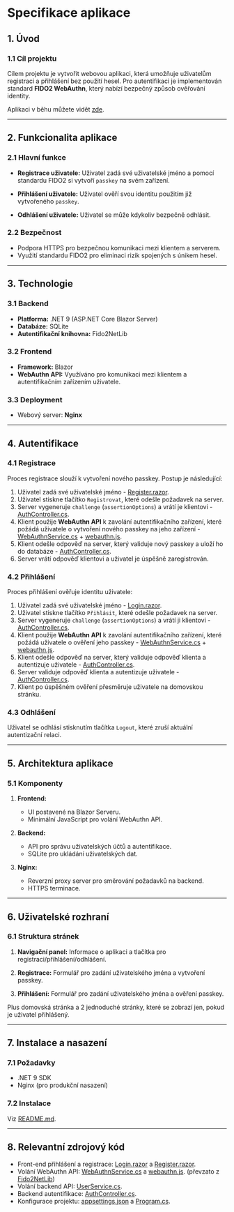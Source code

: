 # **Specifikace aplikace**

## **1. Úvod**

### **1.1 Cíl projektu**

Cílem projektu je vytvořit webovou aplikaci, která umožňuje uživatelům registraci a přihlášení bez použití hesel. Pro autentifikaci je implementován standard **FIDO2 WebAuthn**, který nabízí bezpečný způsob ověřování identity.

Aplikaci v běhu můžete vidět [zde](https://franekj.bridge.cz/).

---

## **2. Funkcionalita aplikace**

### **2.1 Hlavní funkce**

- **Registrace uživatele:**
  Uživatel zadá své uživatelské jméno a pomocí standardu FIDO2 si vytvoří `passkey` na svém zařízení.

- **Přihlášení uživatele:**
  Uživatel ověří svou identitu použitím již vytvořeného `passkey`.

- **Odhlášení uživatele:**
  Uživatel se může kdykoliv bezpečně odhlásit.

### **2.2 Bezpečnost**

- Podpora HTTPS pro bezpečnou komunikaci mezi klientem a serverem.
- Využití standardu FIDO2 pro eliminaci rizik spojených s únikem hesel.

---

## **3. Technologie**

### **3.1 Backend**

- **Platforma:** .NET 9 (ASP.NET Core Blazor Server)
- **Databáze:** SQLite
- **Autentifikační knihovna:** Fido2NetLib

### **3.2 Frontend**

- **Framework:** Blazor
- **WebAuthn API:** Využíváno pro komunikaci mezi klientem a autentifikačním zařízením uživatele.

### **3.3 Deployment**

- Webový server: **Nginx**

---

## **4. Autentifikace**

### **4.1 Registrace**

Proces registrace slouží k vytvoření nového passkey. Postup je následující:

1. Uživatel zadá své uživatelské jméno - [Register.razor](Components\Pages\Register.razor).
2. Uživatel stiskne tlačítko `Registrovat`, které odešle požadavek na server.
3. Server vygeneruje `challenge` (`assertionOptions`) a vrátí je klientovi - [AuthController.cs](Controllers\AuthController.cs).
4. Klient použije **WebAuthn API** k zavolání autentifikačního zařízení, které požádá uživatele o vytvoření nového passkey na jeho zařízení - [WebAuthnService.cs](Services\WebAuthnService.cs) + [webauthn.js](wwwroot\js\webauthn.js).
5. Klient odešle odpověď na server, který validuje nový passkey a uloží ho do databáze - [AuthController.cs](Controllers\AuthController.cs).
6. Server vrátí odpověď klientovi a uživatel je úspěšně zaregistrován.

### **4.2 Přihlášení**

Proces přihlášení ověřuje identitu uživatele:

1. Uživatel zadá své uživatelské jméno - [Login.razor](Components\Pages\Login.razor).
2. Uživatel stiskne tlačítko `Přihlásit`, které odešle požadavek na server.
3. Server vygeneruje `challenge` (`assertionOptions`) a vrátí ji klientovi - [AuthController.cs](Controllers\AuthController.cs).
4. Klient použije **WebAuthn API** k zavolání autentifikačního zařízení, které požádá uživatele o ověření jeho passkey - [WebAuthnService.cs](Services\WebAuthnService.cs) + [webauthn.js](wwwroot\js\webauthn.js).
5. Klient odešle odpověď na server, který validuje odpověď klienta a autentizuje uživatele - [AuthController.cs](Controllers\AuthController.cs).
6. Server validuje odpověď klienta a autentizuje uživatele - [AuthController.cs](Controllers\AuthController.cs).
7. Klient po úspěšném ověření přesměruje uživatele na domovskou stránku.

### **4.3 Odhlášení**

Uživatel se odhlásí stisknutím tlačítka `Logout`, které zruší aktuální autentizační relaci.

---

## **5. Architektura aplikace**

### **5.1 Komponenty**

1. **Frontend:**
   - UI postavené na Blazor Serveru.
   - Minimální JavaScript pro volání WebAuthn API.

2. **Backend:**
   - API pro správu uživatelských účtů a autentifikace.
   - SQLite pro ukládání uživatelských dat.

3. **Nginx:**
   - Reverzní proxy server pro směrování požadavků na backend.
   - HTTPS terminace.

---

## **6. Uživatelské rozhraní**

### **6.1 Struktura stránek**

1. **Navigační panel:**
   Informace o aplikaci a tlačítka pro registraci/přihlášení/odhlášení.

2. **Registrace:**
   Formulář pro zadání uživatelského jména a vytvoření passkey.

3. **Přihlášení:**
   Formulář pro zadání uživatelského jména a ověření passkey.

Plus domovská stránka a 2 jednoduché stránky, které se zobrazí jen, pokud je uživatel přihlášený.

---

## **7. Instalace a nasazení**

### **7.1 Požadavky**

- .NET 9 SDK
- Nginx (pro produkční nasazení)

### **7.2 Instalace**

Viz [README.md](README.md#running-the-application).

---

## **8. Relevantní zdrojový kód**

- Front-end přihlášení a registrace: [Login.razor](Components\Pages\Login.razor) a [Register.razor](Components\Pages\Register.razor).
- Volání WebAuthn API: [WebAuthnService.cs](Services\WebAuthnService.cs) a [webauthn.js](wwwroot\js\webauthn.js). (převzato z [Fido2NetLib](https://github.com/passwordless-lib/fido2-net-lib))
- Volání backend API: [UserService.cs](Services\AuthnService.cs).
- Backend autentifikace: [AuthController.cs](Controllers\AuthController.cs).
- Konfigurace projektu: [appsettings.json](appsettings.json) a [Program.cs](Program.cs).
